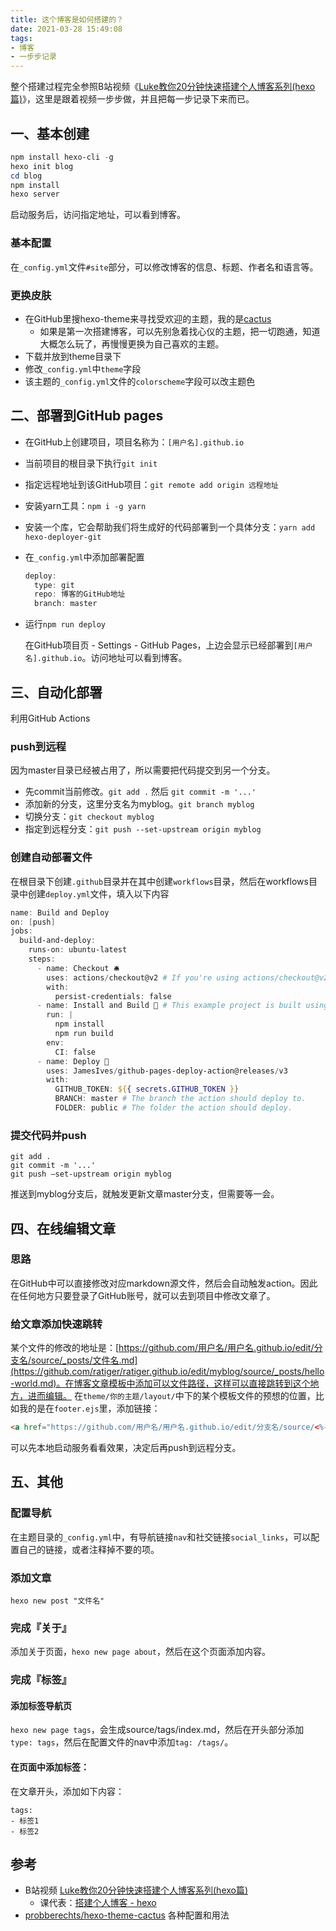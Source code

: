 ```yaml
---
title: 这个博客是如何搭建的？
date: 2021-03-28 15:49:08
tags:
- 博客
- 一步步记录
---
```


整个搭建过程完全参照B站视频《[Luke教你20分钟快速搭建个人博客系列(hexo篇)](https://www.bilibili.com/video/BV1dt4y1Q7UE)》，这里是跟着视频一步步做，并且把每一步记录下来而已。

## 一、基本创建

```powershell
npm install hexo-cli -g
hexo init blog
cd blog
npm install
hexo server
```

启动服务后，访问指定地址，可以看到博客。

### 基本配置

在`_config.yml`文件`#site`部分，可以修改博客的信息、标题、作者名和语言等。

### 更换皮肤

- 在GitHub里搜hexo-theme来寻找受欢迎的主题，我的是[cactus](https://github.com/probberechts/hexo-theme-cactus)
    - 如果是第一次搭建博客，可以先别急着找心仪的主题，把一切跑通，知道大概怎么玩了，再慢慢更换为自己喜欢的主题。
- 下载并放到theme目录下
- 修改`_config.yml`中`theme`字段
- 该主题的`_config.yml`文件的`colorscheme`字段可以改主题色

## 二、部署到GitHub pages

- 在GitHub上创建项目，项目名称为：`[用户名].github.io`
- 当前项目的根目录下执行`git init`
- 指定远程地址到该GitHub项目：`git remote add origin 远程地址`
- 安装yarn工具：`npm i -g yarn`
- 安装一个库，它会帮助我们将生成好的代码部署到一个具体分支：`yarn add hexo-deployer-git`
- 在`_config.yml`中添加部署配置

    ```powershell
    deploy:
      type: git
      repo: 博客的GitHub地址
      branch: master
    ```

- 运行`npm run deploy`

    在GitHub项目页 - Settings - GitHub Pages，上边会显示已经部署到`[用户名].github.io`。访问地址可以看到博客。

## 三、自动化部署
利用GitHub Actions
### push到远程

因为master目录已经被占用了，所以需要把代码提交到另一个分支。
- 先commit当前修改。`git add .`  然后 `git commit -m '...'`
- 添加新的分支，这里分支名为myblog。`git branch myblog`
- 切换分支：`git checkout myblog`
- 指定到远程分支：`git push --set-upstream origin myblog`

### 创建自动部署文件

在根目录下创建`.github`目录并在其中创建`workflows`目录，然后在workflows目录中创建`deploy.yml`文件，填入以下内容

```powershell
name: Build and Deploy
on: [push]
jobs:
  build-and-deploy:
    runs-on: ubuntu-latest
    steps:
      - name: Checkout 🛎️
        uses: actions/checkout@v2 # If you're using actions/checkout@v2 you must set persist-credentials to false in most cases for the deployment to work correctly.
        with:
          persist-credentials: false
      - name: Install and Build 🔧 # This example project is built using npm and outputs the result to the 'build' folder. Replace with the commands required to build your project, or remove this step entirely if your site is pre-built.
        run: |
          npm install
          npm run build
        env:
          CI: false
      - name: Deploy 🚀
        uses: JamesIves/github-pages-deploy-action@releases/v3
        with:
          GITHUB_TOKEN: ${{ secrets.GITHUB_TOKEN }}
          BRANCH: master # The branch the action should deploy to.
          FOLDER: public # The folder the action should deploy.
```

### 提交代码并push

```
git add .
git commit -m '...'
git push —set-upstream origin myblog
```
推送到myblog分支后，就触发更新文章master分支，但需要等一会。

## 四、在线编辑文章

### 思路
在GitHub中可以直接修改对应markdown源文件，然后会自动触发action。因此在任何地方只要登录了GitHub账号，就可以去到项目中修改文章了。

### 给文章添加快速跳转

某个文件的修改的地址是：[https://github.com/用户名/用户名.github.io/edit/分支名/source/_posts/文件名.md](https://github.com/ratiger/ratiger.github.io/edit/myblog/source/_posts/hello-world.md)。在博客文章模板中添加可以文件路径，这样可以直接跳转到这个地方，进而编辑。
在`theme/你的主题/layout/`中下的某个模板文件的预想的位置，比如我的是在`footer.ejs`里，添加链接：
```html
<a href="https://github.com/用户名/用户名.github.io/edit/分支名/source/<%- page.source %>" target="_blank">编辑</a>
```
可以先本地启动服务看看效果，决定后再push到远程分支。

## 五、其他

### 配置导航
在主题目录的`_config.yml`中，有导航链接`nav`和社交链接`social_links`，可以配置自己的链接，或者注释掉不要的项。

### 添加文章
`hexo new post "文件名"`

### 完成『关于』
添加关于页面，`hexo new page about`，然后在这个页面添加内容。

### 完成『标签』
#### 添加标签导航页
`hexo new page tags`，会生成source/tags/index.md，然后在开头部分添加`type: tags`，然后在配置文件的nav中添加`tag: /tags/`。
#### 在页面中添加标签：
在文章开头，添加如下内容：
```
tags:
- 标签1
- 标签2
```

## 参考

- B站视频 [Luke教你20分钟快速搭建个人博客系列(hexo篇)](https://www.bilibili.com/video/BV1dt4y1Q7UE)
    - 课代表：[搭建个人博客 - hexo](https://www.jianshu.com/p/97dfbc8e79db)
- [probberechts/hexo-theme-cactus](https://github.com/probberechts/hexo-theme-cactus) 各种配置和用法